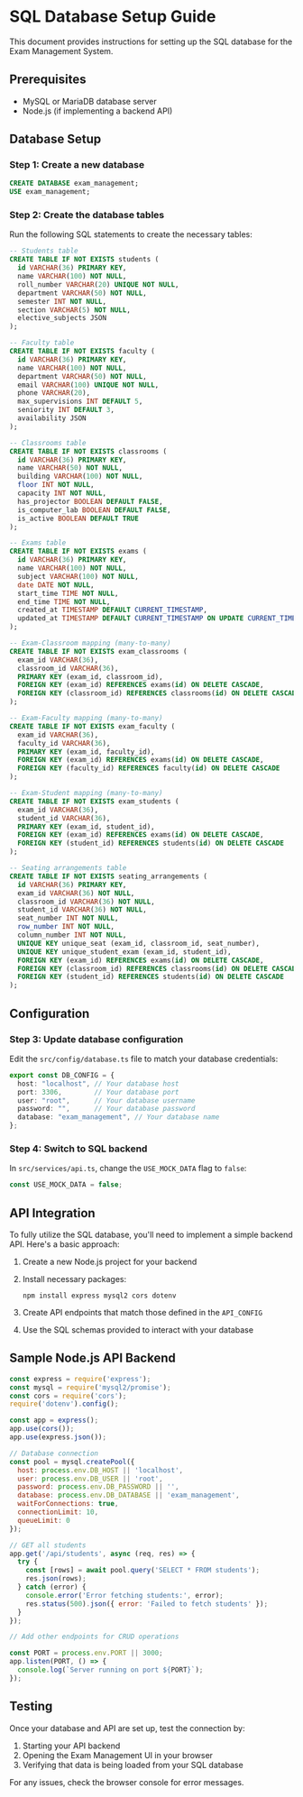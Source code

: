 
# SQL Database Setup Guide

This document provides instructions for setting up the SQL database for the Exam Management System.

## Prerequisites

- MySQL or MariaDB database server
- Node.js (if implementing a backend API)

## Database Setup

### Step 1: Create a new database

```sql
CREATE DATABASE exam_management;
USE exam_management;
```

### Step 2: Create the database tables

Run the following SQL statements to create the necessary tables:

```sql
-- Students table
CREATE TABLE IF NOT EXISTS students (
  id VARCHAR(36) PRIMARY KEY,
  name VARCHAR(100) NOT NULL,
  roll_number VARCHAR(20) UNIQUE NOT NULL,
  department VARCHAR(50) NOT NULL,
  semester INT NOT NULL,
  section VARCHAR(5) NOT NULL,
  elective_subjects JSON
);

-- Faculty table
CREATE TABLE IF NOT EXISTS faculty (
  id VARCHAR(36) PRIMARY KEY,
  name VARCHAR(100) NOT NULL,
  department VARCHAR(50) NOT NULL,
  email VARCHAR(100) UNIQUE NOT NULL,
  phone VARCHAR(20),
  max_supervisions INT DEFAULT 5,
  seniority INT DEFAULT 3,
  availability JSON
);

-- Classrooms table
CREATE TABLE IF NOT EXISTS classrooms (
  id VARCHAR(36) PRIMARY KEY,
  name VARCHAR(50) NOT NULL,
  building VARCHAR(100) NOT NULL,
  floor INT NOT NULL,
  capacity INT NOT NULL,
  has_projector BOOLEAN DEFAULT FALSE,
  is_computer_lab BOOLEAN DEFAULT FALSE,
  is_active BOOLEAN DEFAULT TRUE
);

-- Exams table
CREATE TABLE IF NOT EXISTS exams (
  id VARCHAR(36) PRIMARY KEY,
  name VARCHAR(100) NOT NULL,
  subject VARCHAR(100) NOT NULL,
  date DATE NOT NULL,
  start_time TIME NOT NULL,
  end_time TIME NOT NULL,
  created_at TIMESTAMP DEFAULT CURRENT_TIMESTAMP,
  updated_at TIMESTAMP DEFAULT CURRENT_TIMESTAMP ON UPDATE CURRENT_TIMESTAMP
);

-- Exam-Classroom mapping (many-to-many)
CREATE TABLE IF NOT EXISTS exam_classrooms (
  exam_id VARCHAR(36),
  classroom_id VARCHAR(36),
  PRIMARY KEY (exam_id, classroom_id),
  FOREIGN KEY (exam_id) REFERENCES exams(id) ON DELETE CASCADE,
  FOREIGN KEY (classroom_id) REFERENCES classrooms(id) ON DELETE CASCADE
);

-- Exam-Faculty mapping (many-to-many)
CREATE TABLE IF NOT EXISTS exam_faculty (
  exam_id VARCHAR(36),
  faculty_id VARCHAR(36),
  PRIMARY KEY (exam_id, faculty_id),
  FOREIGN KEY (exam_id) REFERENCES exams(id) ON DELETE CASCADE,
  FOREIGN KEY (faculty_id) REFERENCES faculty(id) ON DELETE CASCADE
);

-- Exam-Student mapping (many-to-many)
CREATE TABLE IF NOT EXISTS exam_students (
  exam_id VARCHAR(36),
  student_id VARCHAR(36),
  PRIMARY KEY (exam_id, student_id),
  FOREIGN KEY (exam_id) REFERENCES exams(id) ON DELETE CASCADE,
  FOREIGN KEY (student_id) REFERENCES students(id) ON DELETE CASCADE
);

-- Seating arrangements table
CREATE TABLE IF NOT EXISTS seating_arrangements (
  id VARCHAR(36) PRIMARY KEY,
  exam_id VARCHAR(36) NOT NULL,
  classroom_id VARCHAR(36) NOT NULL,
  student_id VARCHAR(36) NOT NULL,
  seat_number INT NOT NULL,
  row_number INT NOT NULL,
  column_number INT NOT NULL,
  UNIQUE KEY unique_seat (exam_id, classroom_id, seat_number),
  UNIQUE KEY unique_student_exam (exam_id, student_id),
  FOREIGN KEY (exam_id) REFERENCES exams(id) ON DELETE CASCADE,
  FOREIGN KEY (classroom_id) REFERENCES classrooms(id) ON DELETE CASCADE,
  FOREIGN KEY (student_id) REFERENCES students(id) ON DELETE CASCADE
);
```

## Configuration

### Step 3: Update database configuration

Edit the `src/config/database.ts` file to match your database credentials:

```typescript
export const DB_CONFIG = {
  host: "localhost", // Your database host
  port: 3306,        // Your database port
  user: "root",      // Your database username
  password: "",      // Your database password
  database: "exam_management", // Your database name
};
```

### Step 4: Switch to SQL backend

In `src/services/api.ts`, change the `USE_MOCK_DATA` flag to `false`:

```typescript
const USE_MOCK_DATA = false;
```

## API Integration

To fully utilize the SQL database, you'll need to implement a simple backend API. Here's a basic approach:

1. Create a new Node.js project for your backend
2. Install necessary packages:
   ```
   npm install express mysql2 cors dotenv
   ```

3. Create API endpoints that match those defined in the `API_CONFIG`
4. Use the SQL schemas provided to interact with your database

## Sample Node.js API Backend

```javascript
const express = require('express');
const mysql = require('mysql2/promise');
const cors = require('cors');
require('dotenv').config();

const app = express();
app.use(cors());
app.use(express.json());

// Database connection
const pool = mysql.createPool({
  host: process.env.DB_HOST || 'localhost',
  user: process.env.DB_USER || 'root',
  password: process.env.DB_PASSWORD || '',
  database: process.env.DB_DATABASE || 'exam_management',
  waitForConnections: true,
  connectionLimit: 10,
  queueLimit: 0
});

// GET all students
app.get('/api/students', async (req, res) => {
  try {
    const [rows] = await pool.query('SELECT * FROM students');
    res.json(rows);
  } catch (error) {
    console.error('Error fetching students:', error);
    res.status(500).json({ error: 'Failed to fetch students' });
  }
});

// Add other endpoints for CRUD operations

const PORT = process.env.PORT || 3000;
app.listen(PORT, () => {
  console.log(`Server running on port ${PORT}`);
});
```

## Testing

Once your database and API are set up, test the connection by:

1. Starting your API backend
2. Opening the Exam Management UI in your browser
3. Verifying that data is being loaded from your SQL database

For any issues, check the browser console for error messages.
